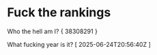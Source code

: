 # Fuck the rankings

Who the hell am I?
{ 38308291 }

What fucking year is it?
[ 2025-06-24T20:56:40Z ]
